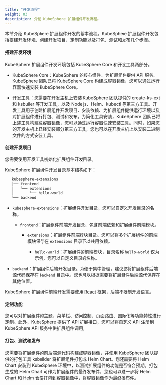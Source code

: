 ```yaml
---
title: "开发流程"
weight: 03
description: 介绍 KubeSphere 扩展组件开发流程。
---
```


本节介绍 KubeSphere 扩展组件开发的基本流程。KubeSphere 扩展组件开发包括搭建开发环境、创建开发项目、定制功能以及打包、测试和发布几个步骤。

#### 搭建开发环境

KubeSphere 扩展组件开发环境包括 KubeSphere Core 和开发工具两部分。

* KubeSphere Core：KubeSphere 的核心组件，为扩展组件提供 API 服务。KubeSphere 团队已将 KubeSphere Core 构建成容器镜像，您可以通过运行容器快速安装 KubeSphere Core。

* 开发工具：您需要在开发主机上安装 KubeSphere 团队提供的 create-ks-ext 和 ksbuiler 等开发工具，以及 Node.js、Helm、kubectl 等第三方工具。开发工具用于创建扩展组件开发项目、安装依赖、为扩展组件提供运行环境以及对扩展组件进行打包、测试和发布。为简化工具安装，KubeSphere 团队已将上述工具构建成容器镜像，您可以通过运行容器快速安装工具。同时，如果您的开发主机上已经安装部分第三方工具，您也可以在开发主机上以安装二进制文件的方式安装工具。

#### 创建开发项目

您需要使用开发工具初始化扩展组件开发目录。

KubeSphere 扩展组件开发目录基本结构如下：

```bash
   kubesphere-extensions
   ├── frontend
   │   └── extensions
   │       └── hello-world
   └── backend
```

* `kubesphere-extensions`：扩展组件开发目录，您可以自定义开发目录的名称。

  * `frontend`：扩展组件前端开发目录，包含前端依赖和扩展组件前端模块。

    * `extensions`：扩展组件前端模块目录。您可以将多个扩展组件的前端模块保存在 `extensions` 目录下以共用依赖。

       * `hello-world`：扩展组件的前端模块，目录名称 `hello-world` 仅为示例，您可以自定义目录的名称。

* `backend`：扩展组件后端开发目录。为便于集中管理，建议您将扩展组件后端源代码保存在 `backend` 目录中。您也可以根据需要将扩展组件后端源代保存在其他位置。

KubeSphere 扩展组件前端开发需要使用 [React](https://reactjs.org) 框架，后端不限制开发语言。

#### 定制功能

您可以对扩展组件的主题、菜单栏、访问控制、页面路由、国际化等功能特性进行定制。此外，KubeSphere 提供了 API 扩展接口，您可以将自定义 API 注册到 KubeSphere API 服务中供扩展组件调用。

#### 打包、测试和发布

您需要将扩展组件的前后端源代码构建成容器镜像，并使用 KubeSphere 团队提供的打包工具 ksbuilder 将扩展组件打包成 Helm Chart。您还需要将 Helm Chart 安装到 KubeSphere 环境中，以测试扩展组件的功能是否符合预期。打包生成的 Helm Chart 可作为扩展组件的最终发布件，您也可以进一步将 Helm Chart 和 Helm 仓库打包到容器镜像中，将容器镜像作为最终发布件。
